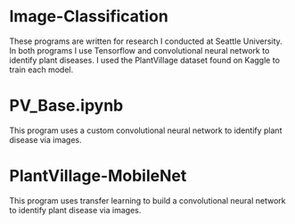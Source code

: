 # Image-Classification
These programs are written for research I conducted at Seattle University. In both programs I use Tensorflow and convolutional neural network to identify plant diseases. I used the PlantVillage dataset found on Kaggle to train each model.  


# PV_Base.ipynb
This program uses a custom convolutional neural network to identify plant disease via images.

# PlantVillage-MobileNet
This program uses transfer learning to build a convolutional neural network to identify plant disease via images. 
